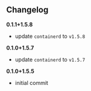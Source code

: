 Changelog
---------

**0.1.1+1.5.8**

- update `containerd` to `v1.5.8`

**0.1.0+1.5.7**

- update `containerd` to `v1.5.7`

**0.1.0+1.5.5**

- initial commit
